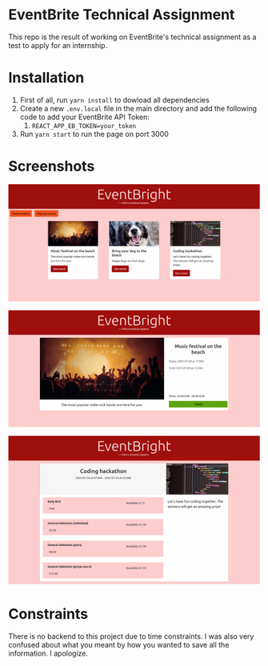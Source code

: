 # EventBrite Technical Assignment

This repo is the result of working on EventBrite's technical assignment as a test to apply for an internship.

# Installation

1. First of all, run `yarn install` to dowload all dependencies
2. Create a new `.env.local` file in the main directory and add the following code to add your EventBrite API Token:
   1. `REACT_APP_EB_TOKEN=your_token`
3. Run `yarn start` to run the page on port 3000

# Screenshots

![Screenshot of the landing page](public/Landing-sc.png)

![Screenshot of an event page showing information](public/Event-sc.png)

![Screenshot of a tickets page related to an event showing information](public/Tickets-sc.png)


# Constraints
There is no backend to this project due to time constraints. I was also very confused about what you meant by how you wanted to save all the information. I apologize. 